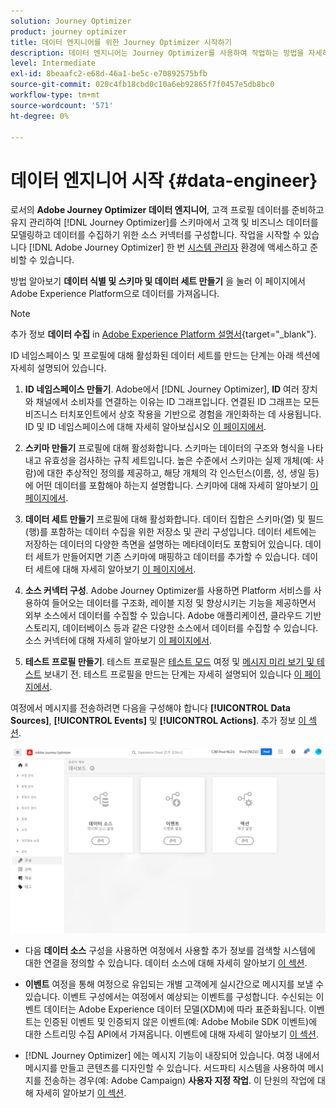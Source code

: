 ```yaml
---
solution: Journey Optimizer
product: journey optimizer
title: 데이터 엔지니어를 위한 Journey Optimizer 시작하기
description: 데이터 엔지니어는 Journey Optimizer를 사용하여 작업하는 방법을 자세히 알아봅니다
level: Intermediate
exl-id: 8beaafc2-e68d-46a1-be5c-e70892575bfb
source-git-commit: 020c4fb18cbd0c10a6eb92865f7f0457e5db8bc0
workflow-type: tm+mt
source-wordcount: '571'
ht-degree: 0%

---
```


# 데이터 엔지니어 시작 {#data-engineer}

로서의 **Adobe Journey Optimizer 데이터 엔지니어**, 고객 프로필 데이터를 준비하고 유지 관리하여 [!DNL Journey Optimizer]를 스키마에서 고객 및 비즈니스 데이터를 모델링하고 데이터를 수집하기 위한 소스 커넥터를 구성합니다. 작업을 시작할 수 있습니다 [!DNL Adobe Journey Optimizer] 한 번 [시스템 관리자](administrator.md) 환경에 액세스하고 준비할 수 있습니다.


방법 알아보기 **데이터 식별 및 스키마 및 데이터 세트 만들기** 을 눌러 이 페이지에서 Adobe Experience Platform으로 데이터를 가져옵니다.

>[!NOTE]
>
>추가 정보 **데이터 수집** in [Adobe Experience Platform 설명서](https://experienceleague.adobe.com/docs/experience-platform/ingestion/home.html){target=&quot;_blank&quot;}.

ID 네임스페이스 및 프로필에 대해 활성화된 데이터 세트를 만드는 단계는 아래 섹션에 자세히 설명되어 있습니다.

1. **ID 네임스페이스 만들기**. Adobe에서 [!DNL Journey Optimizer], **ID** 여러 장치와 채널에서 소비자를 연결하는 이유는 ID 그래프입니다. 연결된 ID 그래프는 모든 비즈니스 터치포인트에서 상호 작용을 기반으로 경험을 개인화하는 데 사용됩니다.  ID 및 ID 네임스페이스에 대해 자세히 알아보십시오 [이 페이지에서](../../segment/get-started-identity.md).

1. **스키마 만들기** 프로필에 대해 활성화합니다. 스키마는 데이터의 구조와 형식을 나타내고 유효성을 검사하는 규칙 세트입니다. 높은 수준에서 스키마는 실제 개체(예: 사람)에 대한 추상적인 정의를 제공하고, 해당 개체의 각 인스턴스(이름, 성, 생일 등)에 어떤 데이터를 포함해야 하는지 설명합니다.  스키마에 대해 자세히 알아보기 [이 페이지에서](../../data/get-started-schemas.md).

1. **데이터 세트 만들기** 프로필에 대해 활성화합니다. 데이터 집합은 스키마(열) 및 필드(행)를 포함하는 데이터 수집을 위한 저장소 및 관리 구성입니다. 데이터 세트에는 저장하는 데이터의 다양한 측면을 설명하는 메타데이터도 포함되어 있습니다. 데이터 세트가 만들어지면 기존 스키마에 매핑하고 데이터를 추가할 수 있습니다. 데이터 세트에 대해 자세히 알아보기 [이 페이지에서](../../data/get-started-datasets.md).

1. **소스 커넥터 구성**. Adobe Journey Optimizer를 사용하면 Platform 서비스를 사용하여 들어오는 데이터를 구조화, 레이블 지정 및 향상시키는 기능을 제공하면서 외부 소스에서 데이터를 수집할 수 있습니다. Adobe 애플리케이션, 클라우드 기반 스토리지, 데이터베이스 등과 같은 다양한 소스에서 데이터를 수집할 수 있습니다. 소스 커넥터에 대해 자세히 알아보기 [이 페이지에서](../get-started-sources.md).

1. **테스트 프로필 만들기**. 테스트 프로필은 [테스트 모드](../../building-journeys/testing-the-journey.md) 여정 및 [메시지 미리 보기 및 테스트](../../email/preview.md) 보내기 전. 테스트 프로필을 만드는 단계는 자세히 설명되어 있습니다 [이 페이지에서](../../segment/creating-test-profiles.md).


여정에서 메시지를 전송하려면 다음을 구성해야 합니다 **[!UICONTROL Data Sources]**, **[!UICONTROL Events]** 및 **[!UICONTROL Actions]**. 추가 정보 [이 섹션](../../configuration/about-data-sources-events-actions.md).

![](../assets/admin-menu.png)

* 다음 **데이터 소스** 구성을 사용하면 여정에서 사용할 추가 정보를 검색할 시스템에 대한 연결을 정의할 수 있습니다. 데이터 소스에 대해 자세히 알아보기 [이 섹션](../../datasource/about-data-sources.md).

* **이벤트** 여정을 통해 여정으로 유입되는 개별 고객에게 실시간으로 메시지를 보낼 수 있습니다. 이벤트 구성에서는 여정에서 예상되는 이벤트를 구성합니다. 수신되는 이벤트 데이터는 Adobe Experience 데이터 모델(XDM)에 따라 표준화됩니다. 이벤트는 인증된 이벤트 및 인증되지 않은 이벤트(예: Adobe Mobile SDK 이벤트)에 대한 스트리밍 수집 API에서 가져옵니다. 이벤트에 대해 자세히 알아보기 [이 섹션](../../event/about-events.md).

* [!DNL Journey Optimizer] 에는 메시지 기능이 내장되어 있습니다. 여정 내에서 메시지를 만들고 콘텐츠를 디자인할 수 있습니다. 서드파티 시스템을 사용하여 메시지를 전송하는 경우(예: Adobe Campaign) **사용자 지정 작업**. 이 단원의 작업에 대해 자세히 알아보기 [이 섹션](../../action/action.md).

